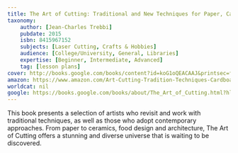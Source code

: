 ```yaml
---
title: The Art of Cutting: Traditional and New Techniques for Paper, Cardboard, Wood and Other Materials
taxonomy:
	author: [Jean-Charles Trebbi]
	pubdate: 2015
	isbn: 8415967152
	subjects: [Laser Cutting, Crafts & Hobbies]
	audience: [College/University, General, Libraries]
	expertise: [Beginner, Intermediate, Advanced]
	tag: [lesson plans]
cover: http://books.google.com/books/content?id=koG1oQEACAAJ&printsec=frontcover&img=1&zoom=1&source=gbs_api
amazon: https://www.amazon.com/Art-Cutting-Tradition-Techniques-Cardboard/dp/8415967152/ref=sr_1_12?s=books&ie=UTF8&qid=1543380732&sr=1-12&keywords=Laser+Cutting
worldcat: nil
google: https://books.google.com/books/about/The_Art_of_Cutting.html?hl=&id=koG1oQEACAAJ
---
```

This book presents a selection of artists who revisit and work with traditional techniques, as well as those who adopt contemporary approaches. From paper to ceramics, food design and architecture, The Art of Cutting offers a stunning and diverse universe that is waiting to be discovered.